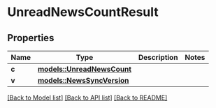 # UnreadNewsCountResult

## Properties

Name | Type | Description | Notes
------------ | ------------- | ------------- | -------------
**c** | [**models::UnreadNewsCount**](UnreadNewsCount.md) |  | 
**v** | [**models::NewsSyncVersion**](NewsSyncVersion.md) |  | 

[[Back to Model list]](../README.md#documentation-for-models) [[Back to API list]](../README.md#documentation-for-api-endpoints) [[Back to README]](../README.md)


